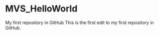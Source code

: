 # MVS_HelloWorld
My first repository in GitHub
This is the first edit to my first repository in GitHub. 
